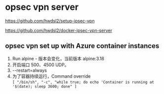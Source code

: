 # opsec vpn server

https://github.com/hwdsl2/setup-ipsec-vpn

https://github.com/hwdsl2/docker-ipsec-vpn-server

## opsec vpn set up with Azure container instances
1. Run alpine - 版本会变化，当前版本 alpine:3.18
2. 开启端口 500、4500 UDP。
3. --restart=always
4. 为了容器持续运行，Command override\
```[ "/bin/sh", "-c", "while true; do echo 'Container is running at '$(date); sleep 3600; done" ]```
